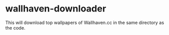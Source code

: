 # wallhaven-downloader
This will download top wallpapers of Wallhaven.cc in the same directory as the code.

